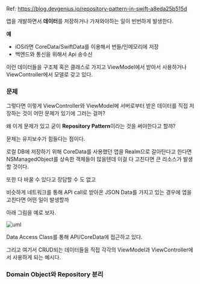 Ref: https://blog.devgenius.io/repository-pattern-in-swift-a8eda25b515d

앱을 개발하면서 **데이터**를 저장하거나 가져와야하는 일이 빈번하게 발생한다.

**예**
- iOS라면 CoreData/SwiftData를 이용해서 번들/인메모리에 저장
- 백엔드와 통신을 위해서 Api 송수신

이런 데이터들을 구조체 혹은 클래스로 가지고 ViewModel에서 받아서 사용하거나 ViewController에서 모델로 갖고 있다.

### 문제

그렇다면 이렇게 ViewController와 ViewModel에 서버로부터 받은 데이터를 직접 저장하는 것이 어떤 문제가 있기에 그러는 걸까?

왜 이게 문제가 있고 굳이 **Repository Pattern**이라는 것을 써야한다고 할까?

문제는 유지보수가 힘들다는 점이다.

로컬 DB에 저장하기 위해 CoreData를 사용했던 앱을 Realm으로 갈아탄다고 한다면 NSManagedObject를 상속한 객체들이 많을텐데 이걸 다 고친다면 큰 리소스가 발생할 것이다.

또한 다 바꿀 수 있다고 장담할 수 도 없고

비슷하게 네트워크를 통해 API call로 받아온 JSON Data를 가지고 있는 경우에 앱을 고친다면 어떤 일이 발생할까

아래 그림을 예로 보자.

![uml](https://miro.medium.com/v2/resize:fit:720/format:webp/1*PvzaurL9CeM7oGphavBHUw.png)

Data Access Class를 통해 API/CoreData에 접근하고 있다.

그리고 여기서 CRUD되는 데이터들을 직접 각각의 ViewModel과 ViewController에서 사용하게 되는 예시다.

### Domain Object와 Repository 분리


